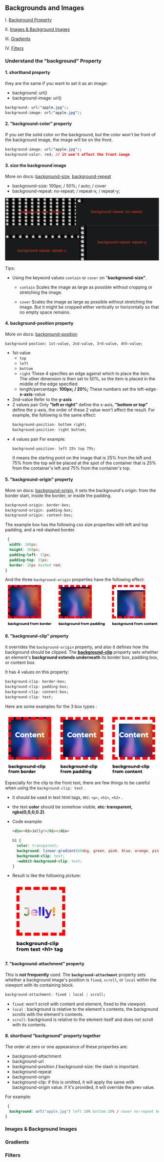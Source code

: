 ## Backgrounds and Images

I. [Background Property](#background-property)

II. [Images & Background Images](#images)

III. [Gradients](#gradients)

IV. [Filters](#filters)

<div id="background-property"/>

### Understand the "background" Property

#### 1. shorthand property

they are the same if you want to set it as an image:

- background: url()
- background-image: url()

```css
background: url("apple.jpg");
background-image: url("apple.jpg");
```

#### 2. "background-color" property

If you set the solid color on the background, but the color won't be front of the background image, the image will be on the front.

```css
background-image: url("apple.jpg");
background-color: red; // it won't affect the front image
```

#### 3. size the background image

More on docs: [background-size](https://developer.mozilla.org/en-US/docs/Web/CSS/background-size), [background-repeat](https://developer.mozilla.org/en-US/docs/Web/CSS/background-repeat)

- background-size: 100px; / 50%; / auto; / cover
- background-repeat: no-repeat; / repeat-x; / repeat-y;

![image](../assets/backgroundsize.png)

Tips:

- Using the keyword values `contain` or `cover` on "**background-size"**.

  - `contain`
    Scales the image as large as possible without cropping or stretching the image.

  - `cover`
    Scales the image as large as possible without stretching the image. But it might be cropped either vertically or horizontally so that no empty space remains.

#### 4. background-position property

More on docs: [background-position](https://developer.mozilla.org/en-US/docs/Web/CSS/background-position)

```
background-postion: 1st-value, 2nd-value, 3rd-value, 4th-value;
```

- 1st-value
  - `top`
  - `left`
  - `bottom`
  - `right`
    These 4 specifies an edge against which to place the item. The other dimension is then set to 50%, so the item is placed in the middle of the edge specified.
  - length/percentage: **100px; / 20%;**
    These numbers set the left-edge-**x-axis**-value
- 2nd-value
  Refer to the **y-axis**
- 2 values pair
  Only **"left or right"** define the x-axis, **"bottom or top"** define the y-axis, the order of these 2 value won't affect the result. For example, the following is the same effect:
  ```css
  background-position: bottom right;
  background-position: right bottom;
  ```
- 4 values pair
  For example:
  ```css
  background-position: left 25% top 75%;
  ```
  It means the starting point on the image that is 25% from the left and 75% from the top will be placed at the spot of the container that is 25% from the container's left and 75% from the container's top.

#### 5. "background-origin" property

More on docs: [background-origin](https://developer.mozilla.org/en-US/docs/Web/CSS/background-origin), it sets the background's origin: from the border start, inside the border, or inside the padding.

```css
background-origin: border-box;
background-origin: padding-box;
background-origin: content-box;
```

The example box has the following css size properties with left and top padding, and a red-dashed border.

```css
 {
  width: 160px;
  height: 160px;
  padding-left: 15px;
  padding-top: 15px;
  border: 10px dashed red;
}
```

And the three `background-origin` properties have the following effect:
![image](../assets/backgroundOrigin.png)

#### 6. "background-clip" property

it overrides the `background-origin` property, and also it defines how the background should be clipped. The **[background-clip](https://developer.mozilla.org/en-US/docs/Web/CSS/background-clip)** property sets whether an element's **background extends underneath** its border box, padding box, or content box.

It has 4 values on this property:

```css
background-clip: border-box;
background-clip: padding-box;
background-clip: content-box;
background-clip: text;
```

Here are some examples for the 3 box types :

![image](../assets/backgroundClip.png)

Especially for the clip to the front text, there are few things to be careful when using the `background-clip: text` .

- it should be used in text html tags, etc: `<p>`, `<h1>`, `<h2>` .
- the text **color** should be somehow visible, **etc: transparent, rgba(0,0,0,0.2)**.
- Code example:
  ```html
  <div><h1>Jelly!</h1></div>
  ```
  ```css
  h1 {
    color: transparent;
    background: linear-gradient(60deg, green, pink, blue, orange, pink);
    background-clip: text;
    -webkit-background-clip: text;
  }
  ```
- Result is like the following picture:

  ![image](../assets/cliptext.png)

#### 7. "background-attachment" property

This is **not frequently** used. The **`background-attachment`** property sets whether a background image's position is `fixed`, `scroll`, or `local` within the viewport with its containing block.

```css
background-attachment: fixed | local | scroll;
```

- `fixed`: won't scroll with content and element, fixed to the viewport.
- `local` : background is relative to the element's contents, the background scrolls with the element's contents.
- `scroll`: background is relative to the element itself and does not scroll with its contents.

#### 8. shorthand "background" property together

The order at zero or one appearance of these properties are:

- background-attachment
- background-url
- background-position **/** background-size: the slash is important.
- background-repeat
- background-origin
- background-clip: if this is omitted, it will apply the same with background-origin value. if it's provided, it will override the prev value.

For example:

```css
 {
  background: url("apple.jpg") left 10% bottom 20% / cover no-repeat border-box;
}
```

<div id="images"/>

### Images & Background Images

<div id="gradients"/>

### Gradients

<div id="filters"/>

### Filters
